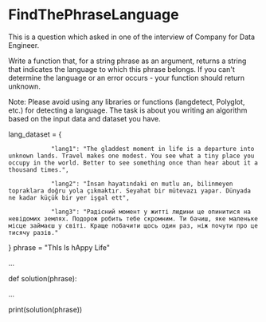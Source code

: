 # FindThePhraseLanguage
  This is a question which asked in one of the interview of Company for Data Engineer.
  
  Write a function that, for a string phrase as an argument, returns a string that indicates the language to which this phrase      belongs. 
  If you can't determine the language or an error occurs - your function should return unknown.

Note:
   Please avoid using any libraries or functions (langdetect, Polyglot, etc.) for detecting a language. The task is about you writing an algorithm based on the input data and dataset you have.
  
lang_dataset = { 

                "lang1": "The gladdest moment in life is a departure into unknown lands. Travel makes one modest. You see what a tiny place you occupy in the world. Better to see something once than hear about it a thousand times.", 
                
                "lang2": "İnsan hayatındaki en mutlu an, bilinmeyen topraklara doğru yola çıkmaktır. Seyahat bir mütevazı yapar. Dünyada ne kadar küçük bir yer işgal ett", 
                
                "lang3": "Радісний момент у житті людини це опинитися на невідомих землях. Подорож робить тебе скромним. Ти бачиш, яке маленьке місце займаєш у світі. Краще побачити щось один раз, ніж почути про це тисячу разів."
                
 }
phrase = "ThIs Is hAppy Life"

...

def solution(phrase):

...

print(solution(phrase))
